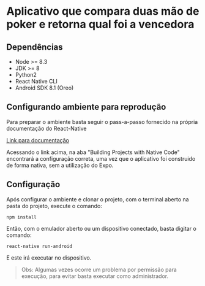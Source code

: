 # Aplicativo que compara duas mão de poker e retorna qual foi a vencedora

## Dependências

* Node >= 8.3
* JDK >= 8
* Python2
* React Native CLI
* Android SDK 8.1 (Oreo)

## Configurando ambiente para reprodução

Para preparar o ambiente basta seguir o pass-a-passo fornecido na própria documentação do React-Native

[Link para documentação](https://facebook.github.io/react-native/docs/getting-started)

Acessando o link acima, na aba "Building Projects with Native Code" encontrará a configuração correta, uma vez que o aplicativo foi construido de forma nativa, sem a utilização do Expo.

## Configuração

Após configurar o ambiente e clonar o projeto, com o terminal aberto na pasta do projeto, execute o comando:

```npm install```

Então, com o emulador aberto ou um dispositivo conectado, basta digitar o comando:

```react-native run-android```

E este irá executar no dispositivo.

>Obs: Algumas vezes ocorre um problema por permissão para execução, para evitar basta executar como administrador.
